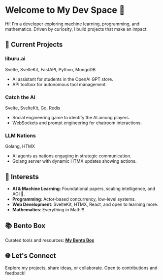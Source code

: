 # Welcome to My Dev Space 🌟

Hi! I'm a developer exploring machine learning, programming, and mathematics. Driven by curiosity, I build projects that make an impact.

## 🔭 Current Projects

### **liburu.ai**
Svelte, SvelteKit, FastAPI, Python, MongoDB  
- AI assistant for students in the OpenAI GPT store.
- API toolbox for autonomous tool management.

### **Catch the AI** 
Svelte, SvelteKit, Go, Redis  
- Social engineering game to identify the AI among players.
- WebSockets and prompt engineering for chatroom interactions.

### **LLM Nations**
Golang, HTMX  
- AI agents as nations engaging in strategic communication.
- Golang server with dynamic HTMX updates showing actions.

## 🌱 Interests

- **AI & Machine Learning**: Foundational papers, scaling intelligence, and AGI 🧠.
- **Programming**: Actor-based concurrency, low-level systems.
- **Web Development**: SvelteKit, HTMX, React, and open to learning more.
- **Mathematics**: Everything in Math!!!

## 📚 Bento Box

Curated tools and resources:
[**My Bento Box**](#https://bento.me/jonxlegasa) <!-- Add your link here -->

## 🌐 Let's Connect

Explore my projects, share ideas, or collaborate. Open to contributions and feedback!
